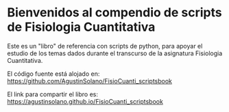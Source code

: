 Bienvenidos al compendio de scripts de Fisiologia Cuantitativa
============================

Este es un "libro" de referencia con scripts de python, para apoyar el estudio de los temas dados durante el transcurso de la asignatura Fisiologia Cuantitativa.

El código fuente está alojado en: https://github.com/AgustinSolano/FisioCuanti_scriptsbook

El link para compartir el libro es: https://agustinsolano.github.io/FisioCuanti_scriptsbook

